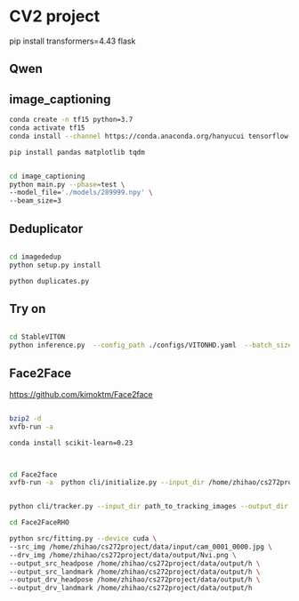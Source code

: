 # CV2 project


pip install transformers=4.43
flask
## Qwen

## image_captioning

```bash
conda create -n tf15 python=3.7
conda activate tf15
conda install --channel https://conda.anaconda.org/hanyucui tensorflow-gpu=1.15

pip install pandas matplotlib tqdm


cd image_captioning
python main.py --phase=test \
--model_file='./models/289999.npy' \
--beam_size=3


```

## Deduplicator

```bash

cd imagededup
python setup.py install

python duplicates.py
```

## Try on
```bash

cd StableVITON
python inference.py  --config_path ./configs/VITONHD.yaml  --batch_size 2  --model_load_path ./ckpts/VITONHD.ckpt  --save_dir ./save --unpair
```

























## Face2Face
https://github.com/kimoktm/Face2face
```bash

bzip2 -d
xvfb-run -a
```

```bash
conda install scikit-learn=0.23



cd Face2face
xvfb-run -a  python cli/initialize.py --input_dir /home/zhihao/cs272project/data/input --output_dir /home/zhihao/cs272project/data/identity


python cli/tracker.py --input_dir path_to_tracking_images --output_dir path_to_save_tracking --parameters path_to_save_identity/params.npy
```

```bash
cd Face2FaceRHO

python src/fitting.py --device cuda \
--src_img /home/zhihao/cs272project/data/input/cam_0001_0000.jpg \
--drv_img /home/zhihao/cs272project/data/output/Nvi.png \
--output_src_headpose /home/zhihao/cs272project/data/output/h \
--output_src_landmark /home/zhihao/cs272project/data/output/h \
--output_drv_headpose /home/zhihao/cs272project/data/output/h \
--output_drv_landmark /home/zhihao/cs272project/data/output/h
```
